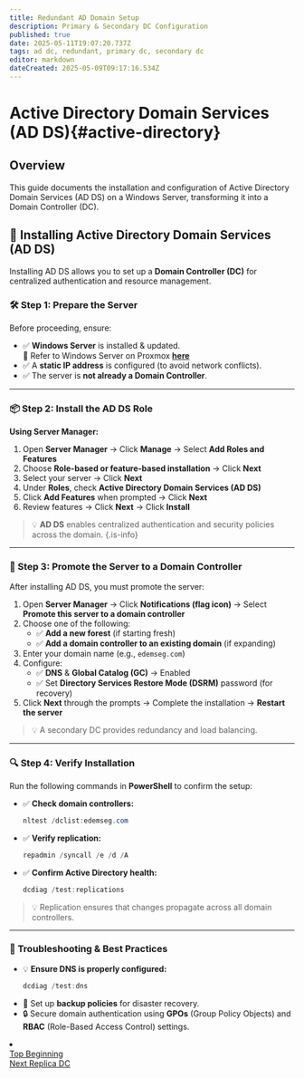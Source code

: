 ```yaml
---
title: Redundant AD Domain Setup
description: Primary & Secondary DC Configuration
published: true
date: 2025-05-11T19:07:20.737Z
tags: ad dc, redundant, primary dc, secondary dc
editor: markdown
dateCreated: 2025-05-09T09:17:16.534Z
---
```


# Active Directory Domain Services (AD DS){#active-directory}

## Overview
This guide documents the installation and configuration of Active Directory Domain Services (AD DS) on a Windows Server, transforming it into a Domain Controller (DC). 
## 🏢 Installing Active Directory Domain Services (AD DS)

Installing AD DS allows you to set up a **Domain Controller (DC)** for centralized authentication and resource management.

### 🛠️ Step 1: Prepare the Server

Before proceeding, ensure:

- ✅ **Windows Server** is installed & updated.  
  📌 Refer to Windows Server on Proxmox **[here](/winsvr)**
- ✅ A **static IP address** is configured (to avoid network conflicts).
- ✅ The server is **not already a Domain Controller**.

---

### 📦 Step 2: Install the AD DS Role

**Using Server Manager:**

1. Open **Server Manager** → Click **Manage** → Select **Add Roles and Features**  
2. Choose **Role-based or feature-based installation** → Click **Next**  
3. Select your server → Click **Next**  
4. Under **Roles**, check **Active Directory Domain Services (AD DS)**  
5. Click **Add Features** when prompted → Click **Next**  
6. Review features → Click **Next** → Click **Install**

> 💡 **AD DS** enables centralized authentication and security policies across the domain.
{.is-info}


---

### 🔼 Step 3: Promote the Server to a Domain Controller

After installing AD DS, you must promote the server:

1. Open **Server Manager** → Click **Notifications (flag icon)** → Select **Promote this server to a domain controller**
2. Choose one of the following:
   - ✅ **Add a new forest** (if starting fresh)
   - ✅ **Add a domain controller to an existing domain** (if expanding)
3. Enter your domain name (e.g., `edemseg.com`)
4. Configure:
   - ✅ **DNS** & **Global Catalog (GC)** → Enabled
   - ✅ Set **Directory Services Restore Mode (DSRM)** password (for recovery)
5. Click **Next** through the prompts → Complete the installation → **Restart the server**

> 💡 A secondary DC provides redundancy and load balancing.

---

### 🔍 Step 4: Verify Installation

Run the following commands in **PowerShell** to confirm the setup:

- ✅ **Check domain controllers:**
  ```powershell
  nltest /dclist:edemseg.com
  ```

- ✅ **Verify replication:**
  ```powershell
  repadmin /syncall /e /d /A
  ```

- ✅ **Confirm Active Directory health:**
  ```powershell
  dcdiag /test:replications
  ```

> 💡 Replication ensures that changes propagate across all domain controllers.

---

### 🔹 Troubleshooting & Best Practices

- 💡 **Ensure DNS is properly configured:**
  ```powershell
  dcdiag /test:dns
  ```
- 🔄 Set up **backup policies** for disaster recovery.
- 🔒 Secure domain authentication using **GPOs** (Group Policy Objects) and **RBAC** (Role-Based Access Control) settings.

<li class="config-item">
  <div class="navigation">
    <div class="nav-back">
      <a href="#active-directory" class="back">Top 
        <span class="label"> Beginning</span>
      </a>
    </div>
    <span class="divider"></span>
    <div class="nav-next">
      <a href="/active-directory/replica" class="next">Next
      <span class="label">Replica DC</span>
      </a>
    </div>
  </div>
</li>


